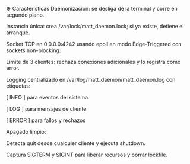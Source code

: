⚙️ Características
Daemonización: se desliga de la terminal y corre en segundo plano.

Instancia única: crea /var/lock/matt_daemon.lock; si ya existe, detiene el arranque.

Socket TCP en 0.0.0.0:4242 usando epoll en modo Edge-Triggered con sockets non-blocking.

Límite de 3 clientes: rechaza conexiones adicionales y lo registra como error.

Logging centralizado en /var/log/matt_daemon/matt_daemon.log con etiquetas:

[ INFO ] para eventos del sistema

[ LOG ] para mensajes de cliente

[ ERROR ] para fallos y rechazos

Apagado limpio:

Detecta quit desde cualquier cliente y ejecuta shutdown.

Captura SIGTERM y SIGINT para liberar recursos y borrar lockfile.

